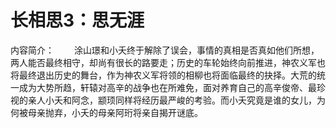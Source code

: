 # 长相思3：思无涯

内容简介：
　　涂山璟和小夭终于解除了误会，事情的真相是否真如他们所想，两人能否最终相守，却尚有很长的路要走；历史的车轮始终向前推进，神农义军也将最终退出历史的舞台，作为神农义军将领的相柳也将面临最终的抉择。大荒的统一成为大势所趋，轩辕对高辛的战争也在所难免，面对养育自己的高辛俊帝、最珍视的亲人小夭和阿念，颛顼同样将经历最严峻的考验。而小夭究竟是谁的女儿，为何被母亲抛弃，小夭的母亲阿珩将亲自揭开谜底。 

